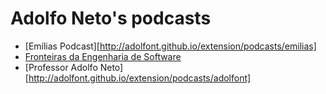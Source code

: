 # Adolfo Neto's podcasts

- [Emílias Podcast][http://adolfont.github.io/extension/podcasts/emilias]
- [Fronteiras da Engenharia de Software](https://fronteirases.github.io/)
- [Professor Adolfo Neto][http://adolfont.github.io/extension/podcasts/adolfont]
